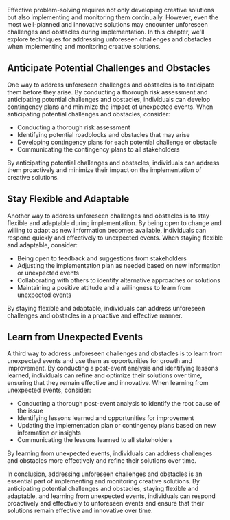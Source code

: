 
Effective problem-solving requires not only developing creative solutions but also implementing and monitoring them continually. However, even the most well-planned and innovative solutions may encounter unforeseen challenges and obstacles during implementation. In this chapter, we'll explore techniques for addressing unforeseen challenges and obstacles when implementing and monitoring creative solutions.

Anticipate Potential Challenges and Obstacles
---------------------------------------------

One way to address unforeseen challenges and obstacles is to anticipate them before they arise. By conducting a thorough risk assessment and anticipating potential challenges and obstacles, individuals can develop contingency plans and minimize the impact of unexpected events. When anticipating potential challenges and obstacles, consider:

* Conducting a thorough risk assessment
* Identifying potential roadblocks and obstacles that may arise
* Developing contingency plans for each potential challenge or obstacle
* Communicating the contingency plans to all stakeholders

By anticipating potential challenges and obstacles, individuals can address them proactively and minimize their impact on the implementation of creative solutions.

Stay Flexible and Adaptable
---------------------------

Another way to address unforeseen challenges and obstacles is to stay flexible and adaptable during implementation. By being open to change and willing to adapt as new information becomes available, individuals can respond quickly and effectively to unexpected events. When staying flexible and adaptable, consider:

* Being open to feedback and suggestions from stakeholders
* Adjusting the implementation plan as needed based on new information or unexpected events
* Collaborating with others to identify alternative approaches or solutions
* Maintaining a positive attitude and a willingness to learn from unexpected events

By staying flexible and adaptable, individuals can address unforeseen challenges and obstacles in a proactive and effective manner.

Learn from Unexpected Events
----------------------------

A third way to address unforeseen challenges and obstacles is to learn from unexpected events and use them as opportunities for growth and improvement. By conducting a post-event analysis and identifying lessons learned, individuals can refine and optimize their solutions over time, ensuring that they remain effective and innovative. When learning from unexpected events, consider:

* Conducting a thorough post-event analysis to identify the root cause of the issue
* Identifying lessons learned and opportunities for improvement
* Updating the implementation plan or contingency plans based on new information or insights
* Communicating the lessons learned to all stakeholders

By learning from unexpected events, individuals can address challenges and obstacles more effectively and refine their solutions over time.

In conclusion, addressing unforeseen challenges and obstacles is an essential part of implementing and monitoring creative solutions. By anticipating potential challenges and obstacles, staying flexible and adaptable, and learning from unexpected events, individuals can respond proactively and effectively to unforeseen events and ensure that their solutions remain effective and innovative over time.
